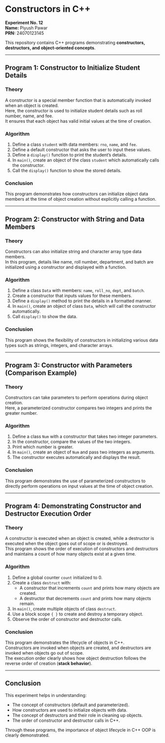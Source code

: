 # Constructors in C++

**Experiment No. 12**  
**Name:** Piyush Pawar  
**PRN:** 24070123145  

This repository contains C++ programs demonstrating **constructors, destructors, and object-oriented concepts**.

---

## Program 1: Constructor to Initialize Student Details  

### Theory
A constructor is a special member function that is automatically invoked when an object is created.  
Here, the constructor is used to initialize student details such as roll number, name, and fee.  
It ensures that each object has valid initial values at the time of creation.

### Algorithm
1. Define a class `student` with data members: `rno`, `name`, and `fee`.  
2. Define a default constructor that asks the user to input these values.  
3. Define a `display()` function to print the student’s details.  
4. In `main()`, create an object of the class `student` which automatically calls the constructor.  
5. Call the `display()` function to show the stored details.  

### Conclusion
This program demonstrates how constructors can initialize object data members at the time of object creation without explicitly calling a function.

---

## Program 2: Constructor with String and Data Members  

### Theory
Constructors can also initialize string and character array type data members.  
In this program, details like name, roll number, department, and batch are initialized using a constructor and displayed with a function.

### Algorithm
1. Define a class `Data` with members: `name`, `roll_no`, `dept`, and `batch`.  
2. Create a constructor that inputs values for these members.  
3. Define a `display()` method to print the details in a formatted manner.  
4. In `main()`, create an object of class `Data`, which will call the constructor automatically.  
5. Call `display()` to show the data.  

### Conclusion
This program shows the flexibility of constructors in initializing various data types such as strings, integers, and character arrays.

---

## Program 3: Constructor with Parameters (Comparison Example)  

### Theory
Constructors can take parameters to perform operations during object creation.  
Here, a parameterized constructor compares two integers and prints the greater number.

### Algorithm
1. Define a class `Num` with a constructor that takes two integer parameters.  
2. In the constructor, compare the values of the two integers.  
3. Print which number is greater.  
4. In `main()`, create an object of `Num` and pass two integers as arguments.  
5. The constructor executes automatically and displays the result.  

### Conclusion
This program demonstrates the use of parameterized constructors to directly perform operations on input values at the time of object creation.

---

## Program 4: Demonstrating Constructor and Destructor Execution Order  

### Theory
A constructor is executed when an object is created, while a destructor is executed when the object goes out of scope or is destroyed.  
This program shows the order of execution of constructors and destructors and maintains a count of how many objects exist at a given time.

### Algorithm
1. Define a global counter `count` initialized to 0.  
2. Create a class `destruct` with:  
   - A constructor that increments `count` and prints how many objects are created.  
   - A destructor that decrements `count` and prints how many objects remain.  
3. In `main()`, create multiple objects of class `destruct`.  
4. Use a block scope `{ }` to create and destroy a temporary object.  
5. Observe the order of constructor and destructor calls.  

### Conclusion
This program demonstrates the lifecycle of objects in C++.  
Constructors are invoked when objects are created, and destructors are invoked when objects go out of scope.  
The execution order clearly shows how object destruction follows the reverse order of creation (**stack behavior**).

---

## Conclusion
This experiment helps in understanding:

- The concept of constructors (default and parameterized).  
- How constructors are used to initialize objects with data.  
- The concept of destructors and their role in cleaning up objects.  
- The order of constructor and destructor calls in C++.  

Through these programs, the importance of object lifecycle in C++ OOP is clearly demonstrated.
